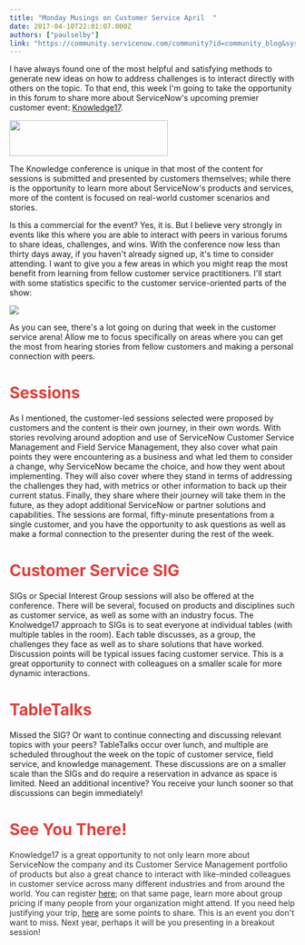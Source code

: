 ```yaml
---
title: "Monday Musings on Customer Service April  "
date: 2017-04-10T22:01:07.000Z
authors: ["paulselby"]
link: "https://community.servicenow.com/community?id=community_blog&sys_id=95fca2a5dbd0dbc01dcaf3231f9619ec"
---
```

<p>I have always found one of the most helpful and satisfying methods to generate new ideas on how to address challenges is to interact directly with others on the topic. To that end, this week I'm going to take the opportunity in this forum to share more about ServiceNow's upcoming premier customer event: <a title="nowledge.servicenow.com/" href="https://knowledge.servicenow.com/">Knowledge17</a>.</p><p><img  class="image-2 jive-image" height="63" src="f211a335db901fc068c1fb651f9619dd.iix" style="width: 279px; height: 63px;" width="279"/></p><p>The Knowledge conference is unique in that most of the content for sessions is submitted and presented by customers themselves; while there is the opportunity to learn more about ServiceNow's products and services, more of the content is focused on real-world customer scenarios and stories. </p><p></p><p>Is this a commercial for the event? Yes, it is. But I believe very strongly in events like this where you are able to interact with peers in various forums to share ideas, challenges, and wins. With the conference now less than thirty days away, if you haven't already signed up, it's time to consider attending. I want to give you a few areas in which you might reap the most benefit from learning from fellow customer service practitioners. I'll start with some statistics specific to the customer service-oriented parts of the show:</p><p><img  class="image-1 jive-image" src="f0904cc6db58d3049c9ffb651f961955.iix" style="max-width: 1200px; max-height: 900px;"/></p><p>As you can see, there's a lot going on during that week in the customer service arena! Allow me to focus specifically on areas where you can get the most from hearing stories from fellow customers and making a personal connection with peers.</p><p></p><h1><span style="color: #e23d39;">Sessions</span></h1><p>As I mentioned, the customer-led sessions selected were proposed by customers and the content is their own journey, in their own words. With stories revolving around adoption and use of ServiceNow Customer Service Management and Field Service Management, they also cover what pain points they were encountering as a business and what led them to consider a change, why ServiceNow became the choice, and how they went about implementing. They will also cover where they stand in terms of addressing the challenges they had, with metrics or other information to back up their current status. Finally, they share where their journey will take them in the future, as they adopt additional ServiceNow or partner solutions and capabilities. The sessions are formal, fifty-minute presentations from a single customer, and you have the opportunity to ask questions as well as make a formal connection to the presenter during the rest of the week.</p><p></p><h1><span style="color: #e23d39;">Customer Service SIG</span></h1><p>SIGs or Special Interest Group sessions will also be offered at the conference. There will be several, focused on products and disciplines such as customer service, as well as some with an industry focus. The Knolwedge17 approach to SIGs is to seat everyone at individual tables (with multiple tables in the room). Each table discusses, as a group, the challenges they face as well as to share solutions that have worked. Discussion points will be typical issues facing customer service. This is a great opportunity to connect with colleagues on a smaller scale for more dynamic interactions.</p><p></p><h1><span style="color: #e23d39;">TableTalks</span></h1><p>Missed the SIG? Or want to continue connecting and discussing relevant topics with your peers? TableTalks occur over lunch, and multiple are scheduled throughout the week on the topic of customer service, field service, and knowledge management. These discussions are on a smaller scale than the SIGs and do require a reservation in advance as space is limited. Need an additional incentive? You receive your lunch sooner so that discussions can begin immediately!</p><p></p><h1><span style="color: #e23d39;">See You There!</span></h1><p><span style="color: #303030;">Knowledge17 is a great opportunity to not only learn more about ServiceNow the company and its Customer Service Management portfolio of products but also a great chance to interact with like-minded colleagues in customer service across many different industries and from around the world. You can register <a title="nowledge.servicenow.com/register-pricing.html/" href="https://knowledge.servicenow.com/register-pricing.html/">here</a>; on that same page, learn more about group pricing if many people from your organization might attend. If you need help justifying your trip, <a title="owledge.servicenow.com/content/dam/servicenow-knowledge/knowledge17/documents/Justify.Your.Trip.docx" href="http://knowledge.servicenow.com/content/dam/servicenow-knowledge/knowledge17/documents/Justify.Your.Trip.docx">here</a> are some points to share. This is an event you don't want to miss. Next year, perhaps it will be you presenting in a breakout session!<br/></span></p>